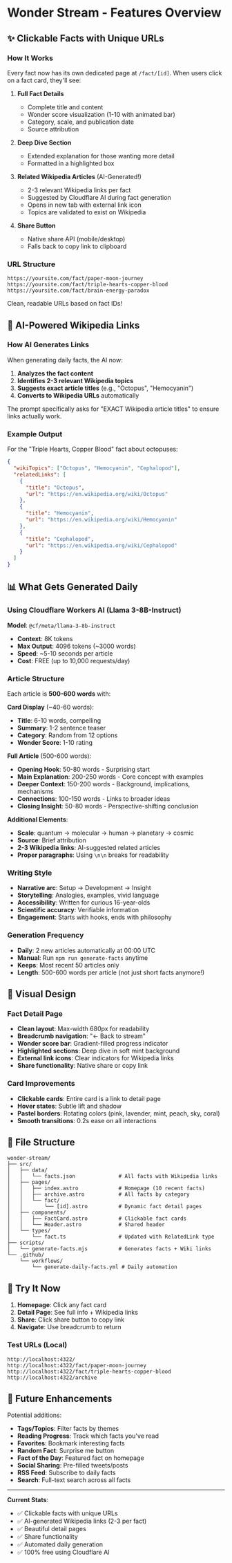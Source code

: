 # Wonder Stream - Features Overview

## ✨ Clickable Facts with Unique URLs

### How It Works

Every fact now has its own dedicated page at `/fact/[id]`. When users click on a fact card, they'll see:

1. **Full Fact Details**
   - Complete title and content
   - Wonder score visualization (1-10 with animated bar)
   - Category, scale, and publication date
   - Source attribution

2. **Deep Dive Section**
   - Extended explanation for those wanting more detail
   - Formatted in a highlighted box

3. **Related Wikipedia Articles** (AI-Generated!)
   - 2-3 relevant Wikipedia links per fact
   - Suggested by Cloudflare AI during fact generation
   - Opens in new tab with external link icon
   - Topics are validated to exist on Wikipedia

4. **Share Button**
   - Native share API (mobile/desktop)
   - Falls back to copy link to clipboard

### URL Structure

```
https://yoursite.com/fact/paper-moon-journey
https://yoursite.com/fact/triple-hearts-copper-blood
https://yoursite.com/fact/brain-energy-paradox
```

Clean, readable URLs based on fact IDs!

## 🤖 AI-Powered Wikipedia Links

### How AI Generates Links

When generating daily facts, the AI now:

1. **Analyzes the fact content**
2. **Identifies 2-3 relevant Wikipedia topics**
3. **Suggests exact article titles** (e.g., "Octopus", "Hemocyanin")
4. **Converts to Wikipedia URLs** automatically

The prompt specifically asks for "EXACT Wikipedia article titles" to ensure links actually work.

### Example Output

For the "Triple Hearts, Copper Blood" fact about octopuses:

```json
{
  "wikiTopics": ["Octopus", "Hemocyanin", "Cephalopod"],
  "relatedLinks": [
    {
      "title": "Octopus",
      "url": "https://en.wikipedia.org/wiki/Octopus"
    },
    {
      "title": "Hemocyanin",
      "url": "https://en.wikipedia.org/wiki/Hemocyanin"
    },
    {
      "title": "Cephalopod",
      "url": "https://en.wikipedia.org/wiki/Cephalopod"
    }
  ]
}
```

## 📊 What Gets Generated Daily

### Using Cloudflare Workers AI (Llama 3-8B-Instruct)

**Model**: `@cf/meta/llama-3-8b-instruct`
- **Context**: 8K tokens
- **Max Output**: 4096 tokens (~3000 words)
- **Speed**: ~5-10 seconds per article
- **Cost**: FREE (up to 10,000 requests/day)

### Article Structure

Each article is **500-600 words** with:

**Card Display** (~40-60 words):
- **Title**: 6-10 words, compelling
- **Summary**: 1-2 sentence teaser
- **Category**: Random from 12 options
- **Wonder Score**: 1-10 rating

**Full Article** (500-600 words):
- **Opening Hook**: 50-80 words - Surprising start
- **Main Explanation**: 200-250 words - Core concept with examples
- **Deeper Context**: 150-200 words - Background, implications, mechanisms
- **Connections**: 100-150 words - Links to broader ideas
- **Closing Insight**: 50-80 words - Perspective-shifting conclusion

**Additional Elements**:
- **Scale**: quantum → molecular → human → planetary → cosmic
- **Source**: Brief attribution
- **2-3 Wikipedia links**: AI-suggested related articles
- **Proper paragraphs**: Using `\n\n` breaks for readability

### Writing Style

- **Narrative arc**: Setup → Development → Insight
- **Storytelling**: Analogies, examples, vivid language
- **Accessibility**: Written for curious 16-year-olds
- **Scientific accuracy**: Verifiable information
- **Engagement**: Starts with hooks, ends with philosophy

### Generation Frequency

- **Daily**: 2 new articles automatically at 00:00 UTC
- **Manual**: Run `npm run generate-facts` anytime
- **Keeps**: Most recent 50 articles only
- **Length**: 500-600 words per article (not just short facts anymore!)

## 🎨 Visual Design

### Fact Detail Page

- **Clean layout**: Max-width 680px for readability
- **Breadcrumb navigation**: "← Back to stream"
- **Wonder score bar**: Gradient-filled progress indicator
- **Highlighted sections**: Deep dive in soft mint background
- **External link icons**: Clear indicators for Wikipedia links
- **Share functionality**: Native share or copy link

### Card Improvements

- **Clickable cards**: Entire card is a link to detail page
- **Hover states**: Subtle lift and shadow
- **Pastel borders**: Rotating colors (pink, lavender, mint, peach, sky, coral)
- **Smooth transitions**: 0.2s ease on all interactions

## 📁 File Structure

```
wonder-stream/
├── src/
│   ├── data/
│   │   └── facts.json              # All facts with Wikipedia links
│   ├── pages/
│   │   ├── index.astro             # Homepage (10 recent facts)
│   │   ├── archive.astro           # All facts by category
│   │   └── fact/
│   │       └── [id].astro          # Dynamic fact detail pages
│   ├── components/
│   │   ├── FactCard.astro          # Clickable fact cards
│   │   └── Header.astro            # Shared header
│   └── types/
│       └── fact.ts                 # Updated with RelatedLink type
├── scripts/
│   └── generate-facts.mjs          # Generates facts + Wiki links
└── .github/
    └── workflows/
        └── generate-daily-facts.yml # Daily automation
```

## 🚀 Try It Now

1. **Homepage**: Click any fact card
2. **Detail Page**: See full info + Wikipedia links
3. **Share**: Click share button to copy link
4. **Navigate**: Use breadcrumb to return

### Test URLs (Local)

```
http://localhost:4322/
http://localhost:4322/fact/paper-moon-journey
http://localhost:4322/fact/triple-hearts-copper-blood
http://localhost:4322/archive
```

## 🔮 Future Enhancements

Potential additions:
- **Tags/Topics**: Filter facts by themes
- **Reading Progress**: Track which facts you've read
- **Favorites**: Bookmark interesting facts
- **Random Fact**: Surprise me button
- **Fact of the Day**: Featured fact on homepage
- **Social Sharing**: Pre-filled tweets/posts
- **RSS Feed**: Subscribe to daily facts
- **Search**: Full-text search across all facts

---

**Current Stats**:
- ✅ Clickable facts with unique URLs
- ✅ AI-generated Wikipedia links (2-3 per fact)
- ✅ Beautiful detail pages
- ✅ Share functionality
- ✅ Automated daily generation
- ✅ 100% free using Cloudflare AI
